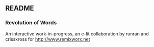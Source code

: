 ## README

### Revolution of Words

An interactive work-in-progress, an e-lit collaboration by runran and crissxross for http://www.remixworx.net